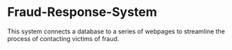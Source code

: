 # Fraud-Response-System
This system connects a database to a series of webpages to streamline the process of contacting victims of fraud.
